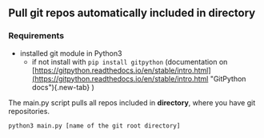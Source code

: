 ## Pull git repos automatically included in __directory__ 

### Requirements

* installed git module in Python3
  * if not install with `pip install gitpython` (documentation on 
[https://gitpython.readthedocs.io/en/stable/intro.html](https://gitpython.readthedocs.io/en/stable/intro.html "GitPython docs"){.new-tab} )

The main.py script pulls all repos included in __directory__, where you have git repositories. 

`python3 main.py [name of the git root directory]`
